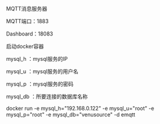 MQTT消息服务器

MQTT端口：1883

Dashboard：18083

启动docker容器

mysql_h ：mysql服务的IP

mysql_u ：mysql服务的用户名

mysql_p ：mysql服务的密码

mysql_db ：所要连接的数据库名称

docker run -e mysql_h="192.168.0.122" -e mysql_u="root" -e mysql_p="root" -e mysql_db="venusource" -d emqtt
